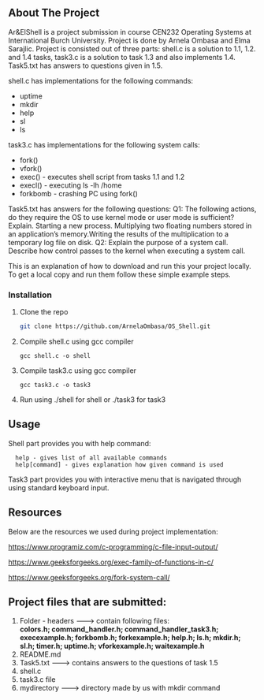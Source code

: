 

## About The Project

Ar&ElShell is a project submission in course CEN232 Operating Systems at International Burch University. Project is done by Arnela Ombasa and Elma Sarajlic. Project is consisted out of three parts: shell.c is a solution to 1.1, 1.2. and 1.4 tasks, task3.c is a solution to task 1.3 and also implements 1.4. Task5.txt has answers to questions given in 1.5. 

shell.c has implementations for the following commands:
* uptime
* mkdir
* help
* sl
* ls

task3.c has implementations for the following system calls:
* fork()
* vfork()
* exec() - executes shell script from tasks 1.1 and 1.2
* execl() - executing ls -lh /home
* forkbomb - crashing PC using fork()

Task5.txt has answers for the following questions:
Q1: The following actions, do they require the OS to use kernel mode or user mode is sufficient? Explain. Starting a new process. Multiplying two floating numbers stored in an application’s memory.Writing the results of the multiplication to a temporary log file on disk.
Q2: Explain the purpose of a system call. Describe how control passes to the kernel when executing a system call.

 

This is an explanation of how to download and run this your project locally.
To get a local copy and run them follow these simple example steps.



### Installation

1. Clone the repo
   ```sh
   git clone https://github.com/ArnelaOmbasa/OS_Shell.git
   ```
2. Compile shell.c using gcc compiler
   ```
   gcc shell.c -o shell
   ```
3. Compile task3.c using gcc compiler
   ```
   gcc task3.c -o task3
   ```
4. Run using ./shell for shell or ./task3 for task3



## Usage

Shell part provides you with help command:
 ```
   help - gives list of all available commands
   help[command] - gives explanation how given command is used
 ```
Task3 part provides you with interactive menu that is navigated through using standard keyboard input.


## Resources 

Below are the resources we used during project implementation: 

https://www.programiz.com/c-programming/c-file-input-output/

https://www.geeksforgeeks.org/exec-family-of-functions-in-c/

https://www.geeksforgeeks.org/fork-system-call/



## Project files that are submitted:

1. Folder - headers ---> contain following files:<br />
<b>colors.h; command_handler.h; command_handler_task3.h; execexample.h; forkbomb.h; forkexample.h; help.h; ls.h; mkdir.h; sl.h; timer.h; uptime.h; vforkexample.h; waitexample.h </b> <br />
2. README.md <br />
3. Task5.txt ---> contains answers to the questions of task 1.5 <br />
4. shell.c <br />
5. task3.c file <br/>
6. mydirectory ---> directory made by us with mkdir command




